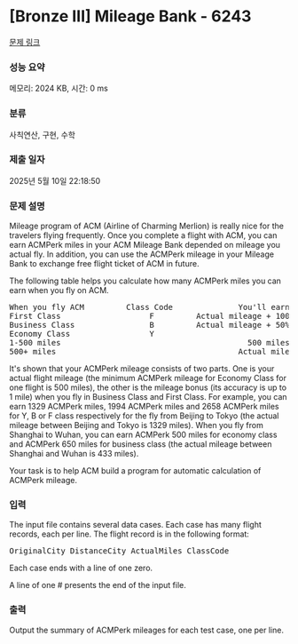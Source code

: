 # [Bronze III] Mileage Bank - 6243 

[문제 링크](https://www.acmicpc.net/problem/6243) 

### 성능 요약

메모리: 2024 KB, 시간: 0 ms

### 분류

사칙연산, 구현, 수학

### 제출 일자

2025년 5월 10일 22:18:50

### 문제 설명

<p>Mileage program of ACM (Airline of Charming Merlion) is really nice for the travelers flying frequently. Once you complete a flight with ACM, you can earn ACMPerk miles in your ACM Mileage Bank depended on mileage you actual fly. In addition, you can use the ACMPerk mileage in your Mileage Bank to exchange free flight ticket of ACM in future. </p>

<p>The following table helps you calculate how many ACMPerk miles you can earn when you fly on ACM. </p>

<pre>When you fly ACM         Class Code              You'll earn
First Class                   F         Actual mileage + 100% mileage Bonus
Business Class                B         Actual mileage + 50% mileage Bonus 
Economy Class                 Y
1-500 miles                                        500 miles
500+ miles                                       Actual mileage</pre>

<p>It's shown that your ACMPerk mileage consists of two parts. One is your actual flight mileage (the minimum ACMPerk mileage for Economy Class for one flight is 500 miles), the other is the mileage bonus (its accuracy is up to 1 mile) when you fly in Business Class and First Class. For example, you can earn 1329 ACMPerk miles, 1994 ACMPerk miles and 2658 ACMPerk miles for Y, B or F class respectively for the fly from Beijing to Tokyo (the actual mileage between Beijing and Tokyo is 1329 miles). When you fly from Shanghai to Wuhan, you can earn ACMPerk 500 miles for economy class and ACMPerk 650 miles for business class (the actual mileage between Shanghai and Wuhan is 433 miles). </p>

<p>Your task is to help ACM build a program for automatic calculation of ACMPerk mileage. </p>

### 입력 

 <p>The input file contains several data cases. Each case has many flight records, each per line. The flight record is in the following format: </p>

<pre>OriginalCity DistanceCity ActualMiles ClassCode </pre>

<p>Each case ends with a line of one zero. </p>

<p>A line of one # presents the end of the input file. </p>

### 출력 

 <p>Output the summary of ACMPerk mileages for each test case, one per line.</p>

